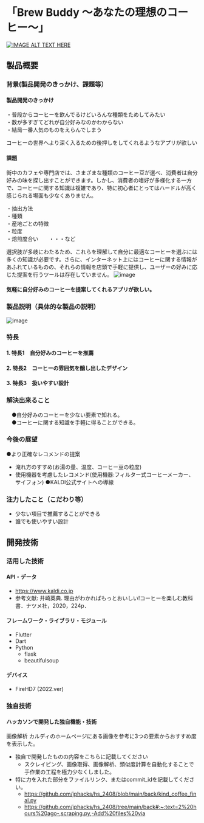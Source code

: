 # 「Brew Buddy ～あなたの理想のコーヒー～」

[![IMAGE ALT TEXT HERE](https://jphacks.com/wp-content/uploads/2024/07/JPHACKS2024_ogp.jpg)](https://www.youtube.com/watch?v=DZXUkEj-CSI)

## 製品概要
### 背景(製品開発のきっかけ、課題等）
#### 製品開発のきっかけ
・普段からコーヒーを飲んでるけどいろんな種類をためしてみたい  
・数が多すぎてどれが自分好みなのかわからない  
・結局一番人気のものをえらんでしまう  
 
コーヒーの世界へより深く入るための後押しをしてくれるようなアプリが欲しい

#### 課題
街中のカフェや専門店では、さまざまな種類のコーヒー豆が選べ、消費者は自分好みの味を探し出すことができます。しかし、消費者の嗜好が多様化する一方で、コーヒーに関する知識は複雑であり、特に初心者にとってはハードルが高く感じられる場面も少なくありません。

 ・抽出方法  
 ・種類  
 ・産地ごとの特徴  
 ・粒度  
 ・焙煎度合い　　・・・など  
   
 選択肢が多岐にわたるため、これらを理解して自分に最適なコーヒーを選ぶには多くの知識が必要です。さらに、インターネット上にはコーヒーに関する情報があふれているものの、それらの情報を店頭で手軽に提供し、ユーザーの好みに応じた提案を行うツールは存在していません。
![image](https://github.com/user-attachments/assets/eb52ac16-fb8f-4245-a27c-400ce4b0dc7d)

 

#### 気軽に自分好みのコーヒーを提案してくれるアプリが欲しい。

### 製品説明（具体的な製品の説明）
![image](https://github.com/user-attachments/assets/a805ddc6-964c-450a-a039-83ec24b4faf1)
### 特長
#### 1. 特長1　自分好みのコーヒーを推薦
#### 2. 特長2　コーヒーの雰囲気を醸し出したデザイン
#### 3. 特長3　扱いやすい設計

### 解決出来ること
　●自分好みのコーヒーを少ない要素で知れる。  
　●コーヒーに関する知識を手軽に得ることができる。  

### 今後の展望
●より正確なレコメンドの提案
- 淹れ方のすすめ(お湯の量、温度、コーヒー豆の粒度)
- 使用機器を考慮したレコメンド(使用機器:フィルター式コーヒーメーカー、サイフォン)
●KALDI公式サイトへの導線

### 注力したこと（こだわり等）
* 少ない項目で推薦することができる
* 誰でも使いやすい設計

## 開発技術
### 活用した技術
#### API・データ
* https://www.kaldi.co.jp
* 参考文献: 井崎英典. 理由がわかればもっとおいしい!コーヒーを楽しむ教科書．ナツメ社，2020，224p．


#### フレームワーク・ライブラリ・モジュール
* Flutter
* Dart
* Python
   - flask
   - beautifulsoup

#### デバイス
* FireHD7 (2022.ver)
  

### 独自技術
#### ハッカソンで開発した独自機能・技術
画像解析 カルディのホームページにある画像を参考に3つの要素からおすすめ度を表示した。
* 独自で開発したものの内容をこちらに記載してください
  - スクレイピング、画像取得、画像解析、類似度計算を自動化することで手作業の工程を極力少なくしました。
* 特に力を入れた部分をファイルリンク、またはcommit_idを記載してください。  
  - https://github.com/jphacks/hs_2408/blob/main/back/kind_coffee_final.py
  - https://github.com/jphacks/hs_2408/tree/main/back#:~:text=2%20hours%20ago-,scraping.py,-Add%20files%20via
  
